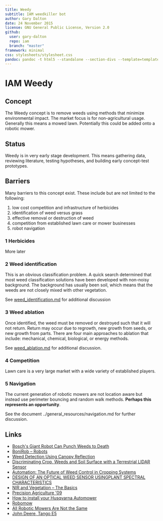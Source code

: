 ```yaml
---
title: Weedy
subtitle: IAM weedkiller bot
author: Gary Dalton
date: 24 November 2015
license: GNU General Public License, Version 2.0
github:
  user: gary-dalton
  repo: iam
  branch: "master"
framework: minimal
css: stylesheets/stylesheet.css
pandoc: pandoc -t html5 --standalone --section-divs --template=template_github.html index.md -o index.html
---
```


# IAM Weedy

## Concept

The Weedy concept is to remove weeds using methods that minimize environmental
impact. The market focus is for non-agricultural usage. Generally this means a
mowed lawn. Potentially this could be added onto a robotic mower.

## Status

Weedy is in very early stage development. This means gathering data,
reviewing literature, testing hypotheses, and building early concept-test
prototypes.

## Barriers

Many barriers to this concept exist. These include but are not limited to the
following:

1. low cost competition and infrastructure of herbicides
2. identification of weed versus grass
3. effective removal or destruction of weed
4. competition from established lawn care or mower businesses
5. robot navigation

### 1 Herbicides

More later

### 2 Weed identification

This is an obvious classification problem. A quick search determined that most
weed classification solutions have been developed with non-noisy background.
The background has usually been soil, which means that the weeds are not closely
mixed with other vegetation.

See [weed_identification.md](weed_identification.md) for additional discussion

### 3 Weed ablation

Once identified, the weed must be removed or destroyed such that it will not
return. Return may occur due to regrowth, new growth from seeds, or new growth
from parts. There are four main approaches to ablation that include: mechanical,
chemical, biological, or energy methods.

See [weed_ablation.md](weed_ablation.md) for additional discussion.

### 4 Competition

Lawn care is a very large market with a wide variety of established players.

### 5 Navigation

The current generation of robotic mowers are not location aware but instead use
perimeter bouncing and random walk methods. **Perhaps this represents an
opportunity**.

See the document ../general_resources/navigation.md for further discussion.

## Links

- [Bosch's Giant Robot Can Punch Weeds to Death](http://spectrum.ieee.org/automaton/robotics/industrial-robots/bosch-deepfield-robotics-weed-control)
- [BoniRob – Robots](http://go.amazone.de/?lang=1&news=26)
- [Weed Detection Using Canopy Reflection](http://www.researchgate.net/publication/227215981_Weed_Detection_Using_Canopy_Reflection)
- [Discriminating Crop, Weeds and Soil Surface with a Terrestrial LIDAR Sensor](http://www.ncbi.nlm.nih.gov/pmc/articles/PMC3871132/)
- [Automation: The Future of Weed Control in Cropping Systems](https://books.google.com/books?id=yQ7IBAAAQBAJ&lpg=PA198&ots=ZoSQ9YmYxL&dq=wavelength%20reflection%20of%20weeds%20and%20grass&pg=PA200#v=onepage&q=wavelength%20reflection%20of%20weeds%20and%20grass&f=false)
- [DESIGN OF AN OPTICAL WEED SENSOR USINGPLANT SPECTRAL CHARACTERISTICS](http://www.ars.usda.gov/SP2UserFiles/Place/30200525/DesignOptical.pdf)
- [NIR and Vegetation – The Basics](http://flightriot.com/nir-and-vegetation/)
- [Precision Agriculture '09](https://books.google.com/books?id=aYEp6KPrUwMC&lpg=PA319&ots=HtvraajAJc&dq=wavelength%20reflection%20of%20weeds%20and%20grass&pg=PA319#v=onepage&q=wavelength%20reflection%20of%20weeds%20and%20grass&f=false)
- [How to install your Husqvarna Automower](http://www.husqvarna.com/us/lawn-and-garden/how-to-guides/automower-installation/)
- [Robomow](http://usa.robomow.com/shop/)
- [All Robotic Mowers Are Not the Same](https://www.probotics.com/robotic-lawn-mowers/robot-mower-compare.htm)
- [John Deere, Tango E5](https://www.deere.com/en_INT/products/equipment/autonomous_mower/tango_e5/tango_e5.page)
